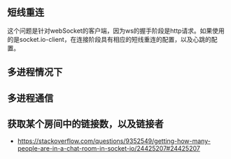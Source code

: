 ## 短线重连
这个问题是针对webSocket的客户端，因为ws的握手阶段是http请求。如果使用的是socket.io-client，在连接阶段具有相应的短线重连的配置，以及心跳的配置。
## 多进程情况下
## 多进程通信
## 获取某个房间中的链接数，以及链接者
* https://stackoverflow.com/questions/9352549/getting-how-many-people-are-in-a-chat-room-in-socket-io/24425207#24425207
